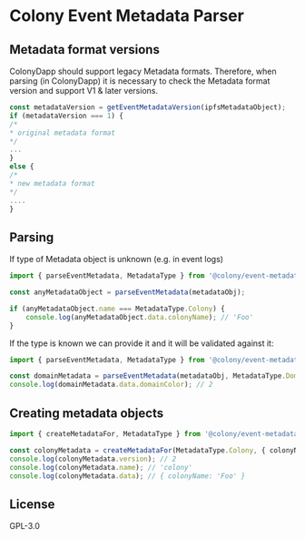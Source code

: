 # Colony Event Metadata Parser

## Metadata format versions

ColonyDapp should support legacy Metadata formats.
Therefore, when parsing (in ColonyDapp) it is necessary to check the Metadata format version and support V1 & later versions.
```ts
const metadataVersion = getEventMetadataVersion(ipfsMetadataObject);
if (metadataVersion === 1) {
/*
* original metadata format
*/
...
}
else {
/*
* new metadata format
*/
....
}
```

## Parsing

If type of Metadata object is unknown (e.g. in event logs)

```ts
import { parseEventMetadata, MetadataType } from '@colony/event-metadata';

const anyMetadataObject = parseEventMetadata(metadataObj);

if (anyMetadataObject.name === MetadataType.Colony) {
    console.log(anyMetadataObject.data.colonyName); // 'Foo'
}
```

 If the type is known we can provide it and it will be validated against it:

```ts
import { parseEventMetadata, MetadataType } from '@colony/event-metadata';

const domainMetadata = parseEventMetadata(metadataObj, MetadataType.Domain);
console.log(domainMetadata.data.domainColor); // 2
```

## Creating metadata objects

```ts
import { createMetadataFor, MetadataType } from '@colony/event-metadata';

const colonyMetadata = createMetadataFor(MetadataType.Colony, { colonyName: 'Foo' });
console.log(colonyMetadata.version); // 2
console.log(colonyMetadata.name); // 'colony'
console.log(colonyMetadata.data); // { colonyName: 'Foo' }
```

## License
GPL-3.0
